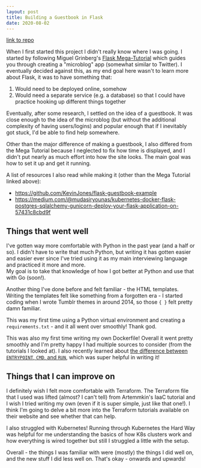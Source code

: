 ```yaml
---
layout: post
title: Building a Guestbook in Flask
date: 2020-08-02
---
```


[link to repo](https://github.com/thejoycekung/tinkering/tree/master/hello_world)

When I first started this project I didn't really know where I was going. I started by following Miguel Grinberg's [Flask Mega-Tutorial](https://blog.miguelgrinberg.com/post/the-flask-mega-tutorial-part-i-hello-world) which guides you through creating a "microblog" app (somewhat similar to Twitter). I eventually decided against this, as my end goal here wasn't to learn more about Flask, it was to have something that:

1. Would need to be deployed online, somehow
2. Would need a separate service (e.g. a database) so that I could have practice hooking up different things together

Eventually, after some research, I settled on the idea of a guestbook. It was close enough to the idea of the microblog (but without the additional complexity of having users/logins) and popular enough that if I inevitably got stuck, I'd be able to find help somewhere.

Other than the major difference of making a guestbook, I also differed from the Mega Tutorial because I neglected to fix how time is displayed, and I didn't put nearly as much effort into how the site looks. The main goal was how to set it up and get it running.

A list of resources I also read while making it (other than the Mega Tutorial linked above):

* https://github.com/KevinJones/flask-guestbook-example
* https://medium.com/@mudasiryounas/kubernetes-docker-flask-postgres-sqlalchemy-gunicorn-deploy-your-flask-application-on-57431c8cbd9f

## Things that went well

I've gotten way more comfortable with Python in the past year (and a half or so). I didn't have to write that much Python, but writing it has gotten easier and easier ever since I've tried using it as my main interviewing language and practiced it more and more.  
My goal is to take that knowledge of how I got better at Python and use that with Go (soon!).

Another thing I've done before and felt familiar - the HTML templates. Writing the templates felt like something from a forgotten era - I started coding when I wrote Tumblr themes in around 2014, so those `{ }` felt pretty damn familiar.

This was my first time using a Python virtual environment and creating a `requirements.txt` - and it all went over smoothly! Thank god.

This was also my first time writing my own Dockerfile! Overall it went pretty smoothly and I'm pretty happy I had multiple sources to consider (from the tutorials I looked at). I also recently learned about [the difference between `ENTRYPOINT`, `CMD`, and `RUN`](https://dominikbraun.io/blog/docker/dockerfile-run-vs-cmd-vs-entrypoint/), which was super helpful in writing it!

## Things that I can improve on

I definitely wish I felt more comfortable with Terraform. The Terraform file that I used was lifted (almost? I can't tell) from Artemmkin's IaaC tutorial and I wish I tried writing my own (even if it is super simple, just like that one!). I think I'm going to delve a bit more into the Terraform tutorials available on their website and see whether that can help.

I also struggled with Kubernetes! Running through Kubernetes the Hard Way was helpful for me understanding the basics of how K8s clusters work and how everything is wired together but still I struggled a little with the setup.

Overall - the things I was familiar with were (mostly) the things I did well on, and the new stuff I did less well on. That's okay - onwards and upwards!
